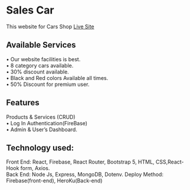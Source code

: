 # Sales Car

This website for Cars Shop [Live Site](https://sale-cars-f8279.web.app/)

## Available Services

• Our website facilities is best.
<br/>
• 8 category cars available.
<br/>
• 30% discount available.
<br/>
• Black and Red colors Available all times.
<br/>
• 50% Discount for premium user.

## Features
Products & Services (CRUD)   
• Log In Authentication(FireBase)
<br/>
• Admin & User’s Dashboard.        

## Technology used:
Front End: React, Firebase, React  Router, Bootstrap 5, HTML, CSS,React-Hook form, Axios.
<br/>
Back End: Node Js, Express, MongoDB, Dotenv. Deploy Method: Firebase(front-end), HeroKu(Back-end)




